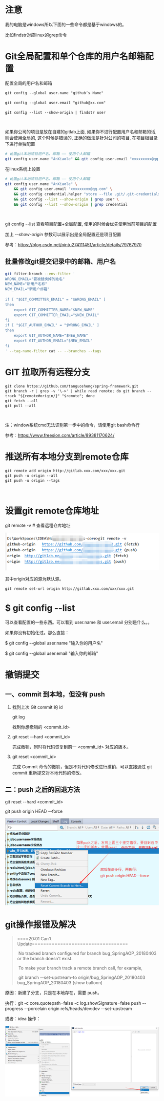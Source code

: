 #  注意

我的电脑是windows所以下面的一些命令都是基于windows的。

比如findstr对应linux的grep命令

# Git全局配置和单个仓库的用户名邮箱配置

配置全局的用户名和邮箱

```
git config --global user.name "github’s Name"

git config --global user.email "github@xx.com"

git config --list --show-origin | findstr user
```

![img](data:image/gif;base64,R0lGODlhAQABAPABAP///wAAACH5BAEKAAAALAAAAAABAAEAAAICRAEAOw==)![点击并拖拽以移动](data:image/gif;base64,R0lGODlhAQABAPABAP///wAAACH5BAEKAAAALAAAAAABAAEAAAICRAEAOw==)

如果你公司的项目是放在自建的gitlab上面, 如果你不进行配置用户名和邮箱的话, 则会使用全局的, 这个时候是错误的, 正确的做法是针对公司的项目, 在项目根目录下进行单独配置

```bash
# 设置git本地项目用户名、邮箱 —— 使用个人邮箱
git config user.name "AnXiaole" && git config user.email "xxxxxxxxx@qq.com" && git config --list --show-origin | findstr user && git config credential.helper "store --file .git/.git-credentials" && git config --list --show-origin | findstr credential
```

在linux系统上设置
```bash
# 设置git本地项目用户名、邮箱 —— 使用个人邮箱
git config user.name "AnXiaole" \
    && git config user.email "xxxxxxxxx@qq.com" \
    && git config credential.helper "store --file .git/.git-credentials" \
    && git config --list --show-origin | grep user \
    && git config --list --show-origin | grep credential
```

![img](data:image/gif;base64,R0lGODlhAQABAPABAP///wAAACH5BAEKAAAALAAAAAABAAEAAAICRAEAOw==)![点击并拖拽以移动](data:image/gif;base64,R0lGODlhAQABAPABAP///wAAACH5BAEKAAAALAAAAAABAAEAAAICRAEAOw==)

git config --list 查看项目配置+全局配置, 使用的时候会优先使用当前项目的配置

加上 *--show-origin* 参数可以展示出是全局配置还是项目配置

参考：https://blog.csdn.net/pintu274111451/article/details/79767970



## 批量修改git提交记录中的邮箱、用户名

```sh
git filter-branch --env-filter '
WRONG_EMAIL="要被替换掉的姓名"
NEW_NAME="新用户名称"
NEW_EMAIL="新用户邮箱"

if [ "$GIT_COMMITTER_EMAIL" = "$WRONG_EMAIL" ]
then
    export GIT_COMMITTER_NAME="$NEW_NAME"
    export GIT_COMMITTER_EMAIL="$NEW_EMAIL"
fi
if [ "$GIT_AUTHOR_EMAIL" = "$WRONG_EMAIL" ]
then
    export GIT_AUTHOR_NAME="$NEW_NAME"
    export GIT_AUTHOR_EMAIL="$NEW_EMAIL"
fi
' --tag-name-filter cat -- --branches --tags
```





# GIT 拉取所有远程分支

```
git clone https://github.com/tanguosheng/spring-framework.git
git branch -r | grep -v '\->' | while read remote; do git branch --track "${remote#origin/}" "$remote"; done
git fetch --all
git pull --all
```

![img](data:image/gif;base64,R0lGODlhAQABAPABAP///wAAACH5BAEKAAAALAAAAAABAAEAAAICRAEAOw==)![点击并拖拽以移动](data:image/gif;base64,R0lGODlhAQABAPABAP///wAAACH5BAEKAAAALAAAAAABAAEAAAICRAEAOw==)

注：window系统cmd无法识别第一步中的命令，请使用git bash命令行

参考：https://www.freesion.com/article/89381170624/

# 推送所有本地分支到remote仓库

```
git remote add origin http://gitlab.xxx.com/xxx/xxx.git
git push -u origin --all
git push -u origin --tags
```

![img](data:image/gif;base64,R0lGODlhAQABAPABAP///wAAACH5BAEKAAAALAAAAAABAAEAAAICRAEAOw==)![点击并拖拽以移动](data:image/gif;base64,R0lGODlhAQABAPABAP///wAAACH5BAEKAAAALAAAAAABAAEAAAICRAEAOw==)

# 设置git remote仓库地址

git remote -v # 查看远程仓库地址

![img](images/up-0c76bb92b59036cb695365dcf70f0e808d6.png)

其中origin对应的源为默认源。

```
git remote set-url origin http://gitlab.xxx.com/xxx/xxx.git  
```





# $ git config --list

可以查看配置的一些东西。可以看到 user.name 和 user.email 分别是什么。。

如果你没有初始化过。那么直接：

$ git config --global user.name "输入你的用户名"

$ git config --global user.email "输入你的邮箱"

 

# 撤销提交

## 一、commit 到本地，但没有 push

1. 找到上次 Git commit 的 id

   git log

   找到你想撤销的 <commit_id>

2. git reset --hard <commit_id>

   完成撤销，同时将代码恢复到前一 <commit_id> 对应的版本。

3. git reset <commit_id>

   完成 Commit 命令的撤销，但是不对代码修改进行撤销，可以直接通过 git commit 重新提交对本地代码的修改。

## 二：push 之后的回退方法

   git reset --hard <commit_id>

   git push origin HEAD --force

![img](images/up-4c705b4cbd7a06559984dbba914cc3c1b74.png)

 

 



# git操作报错及解决

> ====20:01  Can't Update==================================
>
> ​    No tracked branch configured for branch bug_SpringAOP_20180403 or the branch doesn't exist.
>
> ​    To make your branch track a remote branch call, for example,
>
> ​    git branch --set-upstream-to origin/bug_SpringAOP_20180403 bug_SpringAOP_20180403 (show balloon)

原因：新建了分支，只是在本地存在，需要 push。

执行：git -c core.quotepath=false -c log.showSignature=false push --progress --porcelain origin refs/heads/dev:dev --set-upstream

或者：idea 操作：

![img](images/up-de54fccc98d0c974e6429b0785c7054bd3d.png)







